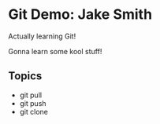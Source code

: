 # Git Demo: Jake Smith

Actually learning Git!

Gonna learn some kool stuff!

## Topics
- git pull
- git push
- git clone
